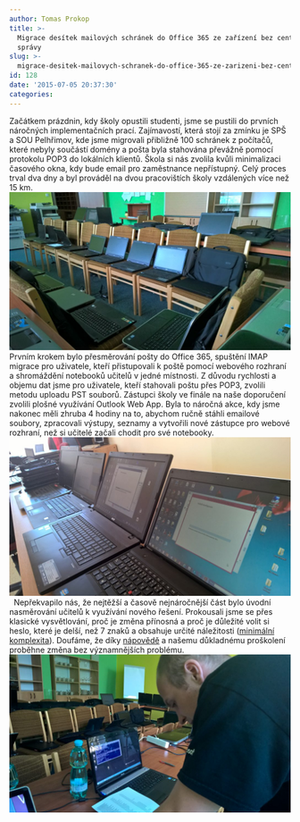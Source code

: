 ```yaml
---
author: Tomas Prokop
title: >-
  Migrace desítek mailových schránek do Office 365 ze zařízení bez centrální
  správy
slug: >-
  migrace-desitek-mailovych-schranek-do-office-365-ze-zarizeni-bez-centralni-spravy
id: 128
date: '2015-07-05 20:37:30'
categories:
---
```


Začátkem prázdnin, kdy školy opustili studenti, jsme se pustili do prvních náročných implementačních prací. Zajímavostí, která stojí za zmínku je SPŠ a SOU Pelhřimov, kde jsme migrovali přibližně 100 schránek z počítačů, které nebyly součástí domény a pošta byla stahována převážně pomocí protokolu POP3 do lokálních klientů. Škola si nás zvolila kvůli minimalizaci časového okna, kdy bude email pro zaměstnance nepřístupný. Celý proces trval dva dny a byl prováděl na dvou pracovištích školy vzdálených více než 15 km.   [![WP_20150701_14_01_03_Rich](/uploads/2015/07/WP_20150701_14_01_03_Rich-1024x576.jpg)](/uploads/2015/07/WP_20150701_14_01_03_Rich.jpg)  Prvním krokem bylo přesměrování pošty do Office 365, spuštění IMAP migrace pro uživatele, kteří přistupovali k poště pomocí webového rozhraní a shromáždění notebooků učitelů v jedné místnosti. Z důvodu rychlosti a objemu dat jsme pro uživatele, kteří stahovali poštu přes POP3, zvolili metodu uploadu PST souborů. Zástupci školy ve finále na naše doporučení zvolili plošné využívání Outlook Web App. Byla to náročná akce, kdy jsme nakonec měli zhruba 4 hodiny na to, abychom ručně stáhli emailové soubory, zpracovali výstupy, seznamy a vytvořili nové zástupce pro webové rozhraní, než si učitelé začali chodit pro své notebooky.   [![WP_20150702_11_44_02_Rich](/uploads/2015/07/WP_20150702_11_44_02_Rich-1024x576.jpg)](/uploads/2015/07/WP_20150702_11_44_02_Rich.jpg)   Nepřekvapilo nás, že nejtěžší a časově nejnáročnější část bylo úvodní nasměrování učitelů k využívání nového řešení. Prokousali jsme se přes klasické vysvětlování, proč je změna přínosná a proč je důležité volit si heslo, které je delší, než 7 znaků a obsahuje určité náležitosti ([minimální komplexita](https://msdn.microsoft.com/en-us/library/azure/jj943764.aspx)). Doufáme, že díky [nápovědě](https://napoveda.skolnilogin.cz/office-sway/) a našemu důkladnému proškolení proběhne změna bez významnějších problému.   [![WP_20150701_11_16_04_Rich](/uploads/2015/07/WP_20150701_11_16_04_Rich-1024x576.jpg)](/uploads/2015/07/WP_20150701_11_16_04_Rich.jpg)